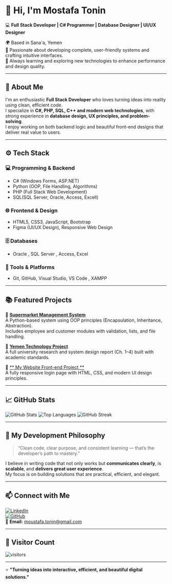 # 👋 Hi, I'm Mostafa Tonin

💻 **Full Stack Developer | C# Programmer | Database Designer | UI/UX Designer**

🌍 Based in Sana'a, Yemen  
🎯 Passionate about developing complete, user-friendly systems and crafting intuitive interfaces.  
🚀 Always learning and exploring new technologies to enhance performance and design quality.

---

## 🧠 About Me

I'm an enthusiastic **Full Stack Developer** who loves turning ideas into reality using clean, efficient code.  
I specialize in **C#, PHP, SQL, C++ and modern web technologies**, with strong experience in **database design, UX principles, and problem-solving**.  
I enjoy working on both backend logic and beautiful front-end designs that deliver real value to users.

---

## ⚙️ Tech Stack

### 💻 Programming & Backend
- C# (Windows Forms, ASP.NET)
- Python (OOP, File Handling, Algorithms)
- PHP (Full Stack Web Development)
- SQL(SQL Server, Oracle, Access, Excell)

### 🌐 Frontend & Design
- HTML5, CSS3, JavaScript, Bootstrap
- Figma (UI/UX Design), Responsive Web Design

### 🗄️ Databases
- Oracle , SQL Server , Access, Excel

### 🧩 Tools & Platforms
- Git, GitHub, Visual Studio, VS Code , XAMPP

---

## 📚 Featured Projects

🔹 [**Supermarket Management System**](https://github.com/MostafaTonin/Supermarket-Management-System)  
A Python-based system using OOP principles (Encapsulation, Inheritance, Abstraction).  
Includes employee and customer modules with validation, lists, and file handling.

🔹 [**Yemen Technology Project**](https://github.com/MostafaTonin/YemenTechnologyProject)  
A full university research and system design report (Ch. 1–4) built with academic standards.

🔹 [** My Website Front-end Project **](https://github.com/MostafaTonin/MyWebsiteFrontEndProject-Responsive)  
A fully responsive login page with HTML, CSS, and modern UI design principles.

---

## 📈 GitHub Stats

![GitHub Stats](https://github-readme-stats.vercel.app/api?username=MostafaTonin&show_icons=true&theme=radical)
![Top Languages](https://github-readme-stats.vercel.app/api/top-langs/?username=MostafaTonin&layout=compact&theme=radical)
![GitHub Streak](https://github-readme-streak-stats.herokuapp.com/?user=MostafaTonin&theme=radical)

---

## 🧭 My Development Philosophy

> “Clean code, clear purpose, and consistent learning — that’s the developer’s path to mastery.”

I believe in writing code that not only works but **communicates clearly**, is **scalable**, and **delivers great user experience**.  
My focus is on building solutions that are practical, efficient, and elegant.

---

## 📫 Connect with Me

[![LinkedIn](https://img.shields.io/badge/LinkedIn-Connect-blue?logo=linkedin)](https://linkedin.com/in/mostafa-tonin)  
[![GitHub](https://github.com/MostafaTonin/MostafaTonin/)](https://github.com/MostafaTonin)  
📧 **Email:** moustafa.tonin@gmail.com

---

## 🧮 Visitor Count

![visitors](https://visitor-badge.laobi.icu/badge?page_id=MostafaTonin)

---

⭐ **"Turning ideas into interactive, efficient, and beautiful digital solutions."**
